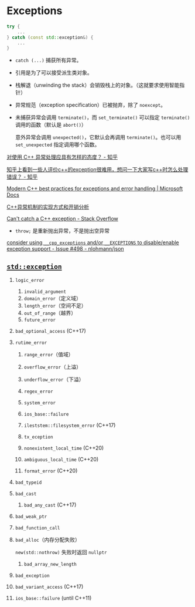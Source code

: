 # Exceptions
```cpp
try {
	...
} catch (const std::exception&) {
	...
}
```

- `catch (...)` 捕获所有异常。

- 引用是为了可以接受派生类对象。

- 栈解退（unwinding the stack）会销毁栈上的对象。（这就要求使用智能指针）

- 异常规范（exception specification）已被抛弃，除了 `noexcept`。

- 未捕获异常会调用 `terminate()`，而 `set_terminate()` 可以指定 `terminate()` 调用的函数（默认是 `abort()`）

  意外异常会调用 `unexpected()`，它默认会再调用 `terminate()`。也可以用 `set_unexpected` 指定调用哪个函数。

[对使用 C++ 异常处理应具有怎样的态度？ - 知乎](https://www.zhihu.com/question/22889420)

[知乎上看到一些人评价c++的exception很难用，想问一下大家写c++时怎么处理错误？ - 知乎](https://www.zhihu.com/question/31614576)

[Modern C++ best practices for exceptions and error handling | Microsoft Docs](https://docs.microsoft.com/en-us/cpp/cpp/errors-and-exception-handling-modern-cpp)

[C++异常机制的实现方式和开销分析](http://baiy.cn/doc/cpp/inside_exception.htm)

[Can't catch a C++ exception - Stack Overflow](https://stackoverflow.com/questions/28920320/cant-catch-a-c-exception/28920447)
- `throw;` 是重新抛出异常，不是抛出空异常

[consider using `__cpp_exceptions` and/or `__EXCEPTIONS` to disable/enable exception support - Issue #498 - nlohmann/json](https://github.com/nlohmann/json/issues/498)

## [`std::exception`](https://en.cppreference.com/w/cpp/error/exception)
1. `logic_error`
   1. `invalid_argument`
   2. `domain_error`（定义域）
   3. `length_error`（空间不足）
   4. `out_of_range`（越界）
   5. `future_error`

2. `bad_optional_access` (C++17)

3. `rutime_error`
   1. `range_error`（值域）
   2. `overflow_error`（上溢）
   3. `underflow_error`（下溢）
   4. `regex_error`
   5. `system_error`

   6. `ios_base::failure`
   7.  `ileststem::filesystem_error` (C++17)

   8. `tx_eception`
   9. `nonexistent_local_time` (C++20)
   10. `ambiguous_local_time` (C++20)
   11. `format_error` (C++20)

4. `bad_typeid`

5. `bad_cast`
   1. `bad_any_cast` (C++17)

6. `bad_weak_ptr`

7. `bad_function_call`

8. `bad_alloc`（内存分配失败）

   `new(std::nothrow)` 失败时返回 `nullptr`
   1. `bad_array_new_length`

9.  `bad_exception`

10. `bad_variant_access` (C++17)

11. `ios_base::failure` (until C++11)